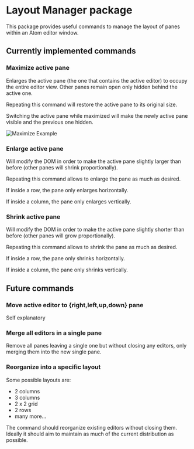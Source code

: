 # Layout Manager package

This package provides useful commands to manage the layout of panes within
an Atom editor window.

## Currently implemented commands

### Maximize active pane
Enlarges the active pane (the one that contains the active editor) to occupy
the entire editor view. Other panes remain open only hidden behind the active
one.

Repeating this command will restore the active pane to its original size.

Switching the active pane while maximized will make the newly active pane
visible and the previous one hidden.

![Maximize Example](https://github.com/santip/layout-manager/blob/master/examples/maximize.gif)

### Enlarge active pane
Will modify the DOM in order to make the active pane slightly larger than
before (other panes will shrink proportionally).

Repeating this command allows to enlarge the pane as much as desired.

If inside a row, the pane only enlarges horizontally.

If inside a column, the pane only enlarges vertically.

### Shrink active pane

Will modify the DOM in order to make the active pane slightly shorter than
before (other panes will grow proportionally).

Repeating this command allows to shrink the pane as much as desired.

If inside a row, the pane only shrinks horizontally.

If inside a column, the pane only shrinks vertically.

## Future commands

### Move active editor to {right,left,up,down} pane

Self explanatory

### Merge all editors in a single pane

Remove all panes leaving a single one but without closing any editors, only
merging them into the new single pane.

### Reorganize into a specific layout

Some possible layouts are:
- 2 columns
- 3 columns
- 2 x 2 grid
- 2 rows
- many more...

The command should reorganize existing editors without closing them. Ideally
it should aim to maintain as much of the current distribution as possible.
